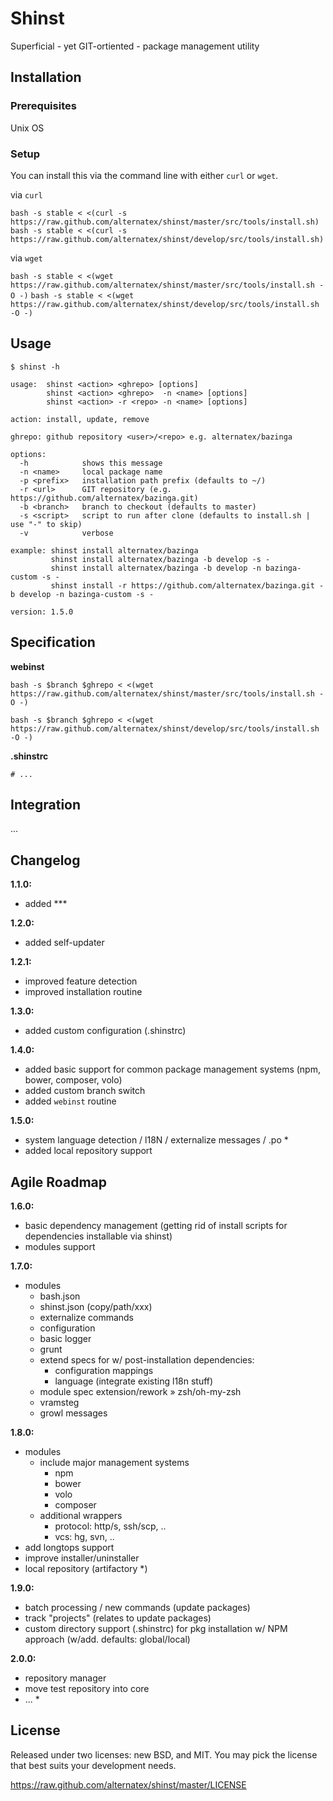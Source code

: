 Shinst
=============

Superficial - yet GIT-ortiented - package management utility

Installation
------------

### Prerequisites

Unix OS

### Setup

You can install this via the command line with either `curl` or `wget`.

via `curl`

`bash -s stable < <(curl -s https://raw.github.com/alternatex/shinst/master/src/tools/install.sh)`
`bash -s stable < <(curl -s https://raw.github.com/alternatex/shinst/develop/src/tools/install.sh)`

via `wget`

`bash -s stable < <(wget https://raw.github.com/alternatex/shinst/master/src/tools/install.sh -O -)`
`bash -s stable < <(wget https://raw.github.com/alternatex/shinst/develop/src/tools/install.sh -O -)`

Usage
-------------

```shell
$ shinst -h

usage:  shinst <action> <ghrepo> [options]
        shinst <action> <ghrepo>  -n <name> [options]
        shinst <action> -r <repo> -n <name> [options]

action: install, update, remove

ghrepo: github repository <user>/<repo> e.g. alternatex/bazinga

options:
  -h            shows this message        
  -n <name>     local package name
  -p <prefix>   installation path prefix (defaults to ~/)
  -r <url>      GIT repository (e.g. https://github.com/alternatex/bazinga.git)
  -b <branch>   branch to checkout (defaults to master)
  -s <script>   script to run after clone (defaults to install.sh | use "-" to skip)
  -v            verbose

example: shinst install alternatex/bazinga
         shinst install alternatex/bazinga -b develop -s -
         shinst install alternatex/bazinga -b develop -n bazinga-custom -s -
         shinst install -r https://github.com/alternatex/bazinga.git -b develop -n bazinga-custom -s -

version: 1.5.0

```

Specification
-------------

**webinst**

`bash -s $branch $ghrepo < <(wget https://raw.github.com/alternatex/shinst/master/src/tools/install.sh -O -)`

`bash -s $branch $ghrepo < <(wget https://raw.github.com/alternatex/shinst/develop/src/tools/install.sh -O -)`

**.shinstrc**

```shell
# ...
```

Integration
-----------
...

Changelog
-------------
**1.1.0:**
- added \*\*\*

**1.2.0:**
- added self-updater

**1.2.1:**
- improved feature detection
- improved installation routine

**1.3.0:**
- added custom configuration (.shinstrc)

**1.4.0:**
- added basic support for common package management systems (npm, bower, composer, volo)
- added custom branch switch
- added `webinst` routine 

**1.5.0:**
- system language detection / l18N / externalize messages / .po *
- added local repository support

Agile Roadmap
-------------
**1.6.0:**
- basic dependency management (getting rid of install scripts for dependencies installable via shinst)
- modules support

**1.7.0:**
- modules
  - bash.json
  - shinst.json (copy/path/xxx)
  - externalize commands 
  - configuration 
  - basic logger
  - grunt 
  - extend specs for w/ post-installation dependencies:
      - configuration mappings
      - language (integrate existing l18n stuff)
  - module spec extension/rework » zsh/oh-my-zsh  
  - vramsteg  
  - growl messages 

**1.8.0:**
- modules
  - include major management systems 
      - npm
      - bower
      - volo
      - composer
  - additional wrappers
      - protocol: http/s, ssh/scp, ..
      - vcs: hg, svn, ..      
- add longtops support
- improve installer/uninstaller
- local repository (artifactory *)

**1.9.0:**
- batch processing / new commands (update packages)
- track "projects" (relates to update packages)
- custom directory support (.shinstrc) for pkg installation w/ NPM approach (w/add. defaults: global/local)

**2.0.0:**
- repository manager
- move test repository into core
- ... *

License
-------------
Released under two licenses: new BSD, and MIT. You may pick the
license that best suits your development needs.

https://raw.github.com/alternatex/shinst/master/LICENSE